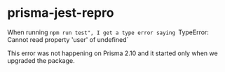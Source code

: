 # prisma-jest-repro

When running `npm run test", I get a type error saying `TypeError: Cannot read property 'user' of undefined`

This error was not happening on Prisma 2.10 and it started only when we upgraded the package. 
